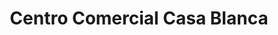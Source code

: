 ---
title: "Centro Comercial Casa Blanca"
url: /san-antonio-de-los-altos/centro-comercial-casa-blanca/
shop: Einkaufszentrum
---